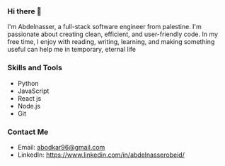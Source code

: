 ### Hi there 👋
I'm Abdelnasser, a full-stack software engineer from palestine. I'm passionate about creating clean, efficient, and user-friendly code. In my free time, I enjoy with reading, writing, learning, and making something useful can help me in temporary, eternal life  


### Skills and Tools

- Python
- JavaScript
- React js
- Node.js
- Git

### Contact Me

- Email: abodkar96@gmail.com
- LinkedIn: https://www.linkedin.com/in/abdelnasserobeid/


